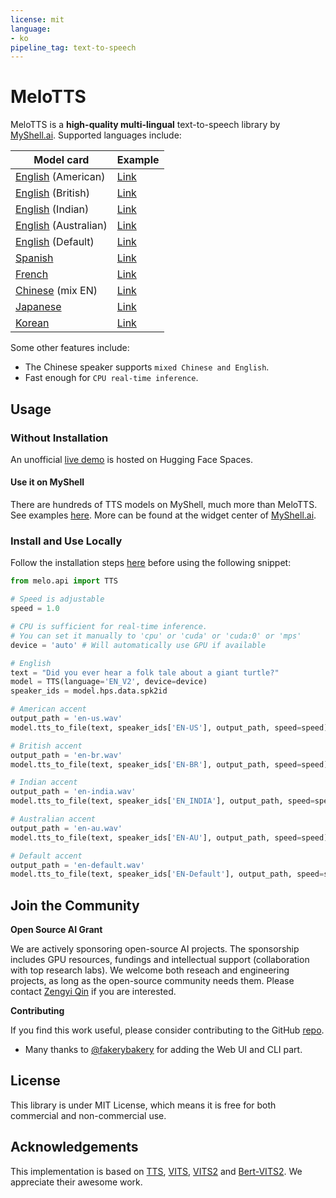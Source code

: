 ```yaml
---
license: mit
language:
- ko
pipeline_tag: text-to-speech
---
```


# MeloTTS

MeloTTS is a **high-quality multi-lingual** text-to-speech library by [MyShell.ai](https://myshell.ai). Supported languages include:


| Model card | Example |
| --- | --- |
| [English](https://huggingface.co/myshell-ai/MeloTTS-English-v2) (American)    | [Link](https://myshell-public-repo-hosting.s3.amazonaws.com/myshellttsbase/examples/en/EN-US/speed_1.0/sent_000.wav) |
| [English](https://huggingface.co/myshell-ai/MeloTTS-English-v2) (British)     | [Link](https://myshell-public-repo-hosting.s3.amazonaws.com/myshellttsbase/examples/en/EN-BR/speed_1.0/sent_000.wav) |
| [English](https://huggingface.co/myshell-ai/MeloTTS-English-v2) (Indian)      | [Link](https://myshell-public-repo-hosting.s3.amazonaws.com/myshellttsbase/examples/en/EN_INDIA/speed_1.0/sent_000.wav) |
| [English](https://huggingface.co/myshell-ai/MeloTTS-English-v2) (Australian)  | [Link](https://myshell-public-repo-hosting.s3.amazonaws.com/myshellttsbase/examples/en/EN-AU/speed_1.0/sent_000.wav) |
| [English](https://huggingface.co/myshell-ai/MeloTTS-English-v2) (Default)     | [Link](https://myshell-public-repo-hosting.s3.amazonaws.com/myshellttsbase/examples/en/EN-Default/speed_1.0/sent_000.wav) |
| [Spanish](https://huggingface.co/myshell-ai/MeloTTS-Spanish)               | [Link](https://myshell-public-repo-hosting.s3.amazonaws.com/myshellttsbase/examples/es/ES/speed_1.0/sent_000.wav) |
| [French](https://huggingface.co/myshell-ai/MeloTTS-French)                | [Link](https://myshell-public-repo-hosting.s3.amazonaws.com/myshellttsbase/examples/fr/FR/speed_1.0/sent_000.wav) |
| [Chinese](https://huggingface.co/myshell-ai/MeloTTS-Chinese) (mix EN)      | [Link](https://myshell-public-repo-hosting.s3.amazonaws.com/myshellttsbase/examples/zh/ZH/speed_1.0/sent_008.wav) |
| [Japanese](https://huggingface.co/myshell-ai/MeloTTS-Japanese)              | [Link](https://myshell-public-repo-hosting.s3.amazonaws.com/myshellttsbase/examples/jp/JP/speed_1.0/sent_000.wav) |
| [Korean](https://huggingface.co/myshell-ai/MeloTTS-Korean/)                | [Link](https://myshell-public-repo-hosting.s3.amazonaws.com/myshellttsbase/examples/kr/KR/speed_1.0/sent_000.wav) |

Some other features include:
- The Chinese speaker supports `mixed Chinese and English`.
- Fast enough for `CPU real-time inference`.


## Usage

### Without Installation

An unofficial [live demo](https://huggingface.co/spaces/mrfakename/MeloTTS) is hosted on Hugging Face Spaces.

#### Use it on MyShell

There are hundreds of TTS models on MyShell, much more than MeloTTS. See examples [here](https://github.com/myshell-ai/MeloTTS/blob/main/docs/quick_use.md#use-melotts-without-installation).
More can be found at the widget center of [MyShell.ai](https://app.myshell.ai/robot-workshop).

### Install and Use Locally

Follow the installation steps [here](https://github.com/myshell-ai/MeloTTS/blob/main/docs/install.md#linux-and-macos-install) before using the following snippet:

```python
from melo.api import TTS

# Speed is adjustable
speed = 1.0

# CPU is sufficient for real-time inference.
# You can set it manually to 'cpu' or 'cuda' or 'cuda:0' or 'mps'
device = 'auto' # Will automatically use GPU if available

# English 
text = "Did you ever hear a folk tale about a giant turtle?"
model = TTS(language='EN_V2', device=device)
speaker_ids = model.hps.data.spk2id

# American accent
output_path = 'en-us.wav'
model.tts_to_file(text, speaker_ids['EN-US'], output_path, speed=speed)

# British accent
output_path = 'en-br.wav'
model.tts_to_file(text, speaker_ids['EN-BR'], output_path, speed=speed)

# Indian accent
output_path = 'en-india.wav'
model.tts_to_file(text, speaker_ids['EN_INDIA'], output_path, speed=speed)

# Australian accent
output_path = 'en-au.wav'
model.tts_to_file(text, speaker_ids['EN-AU'], output_path, speed=speed)

# Default accent
output_path = 'en-default.wav'
model.tts_to_file(text, speaker_ids['EN-Default'], output_path, speed=speed)

```


## Join the Community

**Open Source AI Grant**

We are actively sponsoring open-source AI projects. The sponsorship includes GPU resources, fundings and intellectual support (collaboration with top research labs). We welcome both reseach and engineering projects, as long as the open-source community needs them. Please contact [Zengyi Qin](https://www.qinzy.tech/) if you are interested.

**Contributing**

If you find this work useful, please consider contributing to the GitHub [repo](https://github.com/myshell-ai/MeloTTS).

- Many thanks to [@fakerybakery](https://github.com/fakerybakery) for adding the Web UI and CLI part.

## License

This library is under MIT License, which means it is free for both commercial and non-commercial use.

## Acknowledgements

This implementation is based on [TTS](https://github.com/coqui-ai/TTS), [VITS](https://github.com/jaywalnut310/vits), [VITS2](https://github.com/daniilrobnikov/vits2) and [Bert-VITS2](https://github.com/fishaudio/Bert-VITS2). We appreciate their awesome work.

